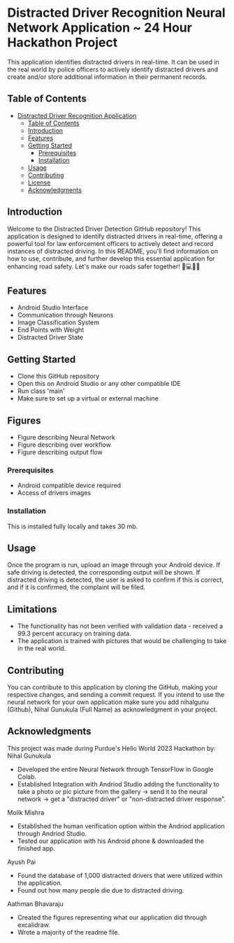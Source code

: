 # Distracted Driver Recognition Neural Network Application ~ 24 Hour Hackathon Project

This application identifies distracted drivers in real-time. It can be used in the real world by police officers to 
actively identify distracted drivers and create and/or store additional information in their permanent records.

## Table of Contents

- [Distracted Driver Recognition Application](#project-name)
  - [Table of Contents](#table-of-contents)
  - [Introduction](#introduction)
  - [Features](#features)
  - [Getting Started](#getting-started)
    - [Prerequisites](#prerequisites)
    - [Installation](#installation)
  - [Usage](#usage)
  - [Contributing](#contributing)
  - [License](#license)
  - [Acknowledgments](#acknowledgments)

## Introduction

Welcome to the Distracted Driver Detection GitHub repository! This application is designed
to identify distracted drivers in real-time, offering a powerful tool for law enforcement
officers to actively detect and record instances of distracted driving. In this README, you'll
find information on how to use, contribute, and further develop this essential application for
enhancing road safety. Let's make our roads safer together! 🚗💻👮‍♂️

## Features

- Android Studio Interface
- Communication through Neurons
- Image Classification System
- End Points with Weight
- Distracted Driver State

## Getting Started

- Clone this GitHub repository
- Open this on Android Studio or any other compatible IDE
- Run class 'main'
- Make sure to set up a virtual or external machine

## Figures

- Figure describing Neural Network
- Figure describing over workflow
- Figure describing output flow

### Prerequisites

- Android compatible device required
- Access of drivers images

### Installation

This is installed fully locally and takes 30 mb.

## Usage

Once the program is run, upload an image through your Android device. If safe driving is detected, the corresponding output will be shown. If distracted driving is detected, the user is asked to confirm if this is correct, and if it is confirmed, the complaint will be filed.

## Limitations

- The functionality has not been verified with validation data - received a 99.3 percent accuracy on training data.
- The application is trained with pictures that would be challenging to take in the real world.

## Contributing
You can contribute to this application by cloning the GitHub, making your respective changes, and sending a commit request. If you intend to use the neural network for your own application make sure you add nihalgunu (Github), Nihal Gunukula (Full Name) as acknowledgment in your project.


## Acknowledgments

This project was made during Purdue's Hello World 2023 Hackathon by:
Nihal Gunukula
- Developed the entire Neural Network through TensorFlow in Google Colab.
- Established Integration with Andriod Studio adding the functionality to take a photo or pic picture from the gallery -> send it to the neural network -> get a "distracted driver" or "non-distracted driver response".

Molik Mishra
- Established the human verification option within the Andriod application through Andriod Studio.
- Tested our application with his Android phone & downloaded the finished app.

Ayush Pai
- Found the database of 1,000 distracted drivers that were utilized within the application.
- Found out how many people die due to distracted driving. 

Aathman Bhavaraju
- Created the figures representing what our application did through excalidraw.
- Wrote a majority of the readme file.

